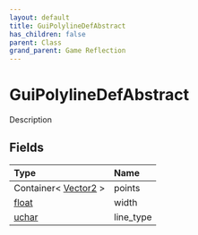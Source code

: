 ```yaml
---
layout: default
title: GuiPolylineDefAbstract
has_children: false
parent: Class
grand_parent: Game Reflection
---
```

# GuiPolylineDefAbstract
Description 

## Fields

| Type | Name |
|:----------|:--------------|
| Container< [Vector2](/riftbreaker-wiki/docs/game-reflection/classes/vector2/) > | points |
| [float](/riftbreaker-wiki/docs/game-reflection/components/float/) | width |
| [uchar](/riftbreaker-wiki/docs/game-reflection/enums/uchar/) | line_type |

